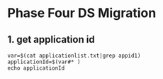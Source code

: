 # Phase Four DS Migration

## 1. get application id
```shell
var=$(cat applicationlist.txt|grep appid1)
applicationId=$(var#* )
echo applicationId
```
